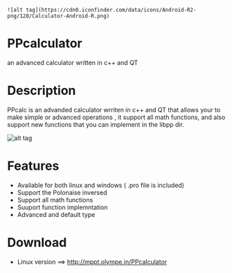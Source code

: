     ![alt tag](https://cdn0.iconfinder.com/data/icons/Android-R2-png/128/Calculator-Android-R.png)

PPcalculator
============

an advanced calculator written in c++ and QT 

Description
============

  PPcalc is an advanded calculator wrriten in c++ and QT that allows your to make simple or advanced operations , it support all math functions,
and also support new functions that you can implement in the libpp dir.

![alt tag](http://nsa34.casimages.com/img/2014/11/09//141109012208719647.png)

Features
============

* Available for both linux and windows ( .pro file is included) 
* Support the Polonaise inversed
* Support all math functions
* Suuport function implemntation
* Advanced and default type
 
Download
===========

* Linux version ==> http://mppt.olympe.in/PPcalculator

